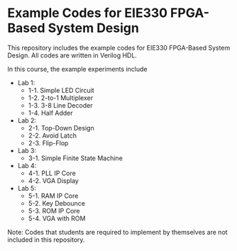 # Example Codes for EIE330 FPGA-Based System Design

This repository includes the example codes for EIE330 FPGA-Based System Design. All codes are written in Verilog HDL. 

In this course, the example experiments include

+ Lab 1:
  + 1-1. Simple LED Circuit
  + 1-2. 2-to-1 Multiplexer
  + 1-3. 3-8 Line Decoder
  + 1-4. Half Adder
+ Lab 2:
  + 2-1. Top-Down Design
  + 2-2. Avoid Latch
  + 2-3. Flip-Flop
+ Lab 3: 
  + 3-1. Simple Finite State Machine
+ Lab 4:
  + 4-1. PLL IP Core
  + 4-2. VGA Display
+ Lab 5:
  + 5-1. RAM IP Core
  + 5-2. Key Debounce
  + 5-3. ROM IP Core
  + 5-4. VGA with ROM

Note: Codes that students are required to implement by themselves are not included in this repository.
